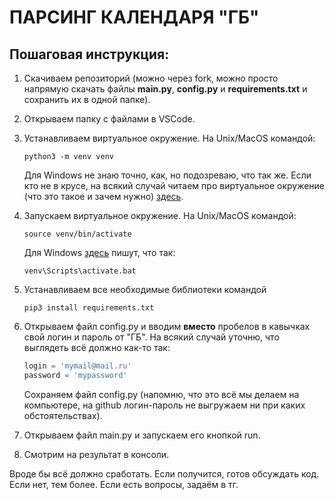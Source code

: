 ПАРСИНГ КАЛЕНДАРЯ "ГБ"
======================

## Пошаговая инструкция:

1. Скачиваем репозиторий (можно через fork, можно просто напрямую скачать файлы **main.py**, **config.py** и **requirements.txt** и сохранить их в одной папке).

2. Открываем папку с файлами в VSCode.

3. Устанавливаем виртуальное окружение. На Unix/MacOS командой:

    ```
    python3 -m venv venv
    ```
    Для Windows не знаю точно, как, но подозреваю, что так же. Если кто не в крусе, на всякий случай читаем про виртуальное окружение (что это такое и зачем нужно) [здесь](https://pythonchik.ru/okruzhenie-i-pakety/virtualnoe-okruzhenie-python-venv "Статья про виртуальное окружение").

4. Запускаем виртуальное окружение. На Unix/MacOS командой:

    ```
    source venv/bin/activate
    ```

    Для Windows [здесь](https://pythonchik.ru/okruzhenie-i-pakety/virtualnoe-okruzhenie-python-venv "Статья про виртуальное окружение") пишут, что так:

    ```
    venv\Scripts\activate.bat
    ```
5. Устанавливаем все необходимые библиотеки командой

    ```
    pip3 install requirements.txt
    ```
6. Открываем файл config.py и вводим **вместо** пробелов в кавычках свой логин и пароль от "ГБ". На всякий случай уточню, что выглядеть всё должно как-то так:
    ```python
    login = 'mymail@mail.ru'
    password = 'mypassword'
    ```

    Сохраняем файл config.py (напомню, что это всё мы делаем на компьютере, на github логин-пароль не выгружаем ни при каких обстоятельствах).
    
7. Открываем файл main.py и запускаем его кнопкой run.

8. Смотрим на результат в консоли.

Вроде бы всё должно сработать. Если получится, готов обсуждать код. Если нет, тем более. Если есть вопросы, задаём в тг.
